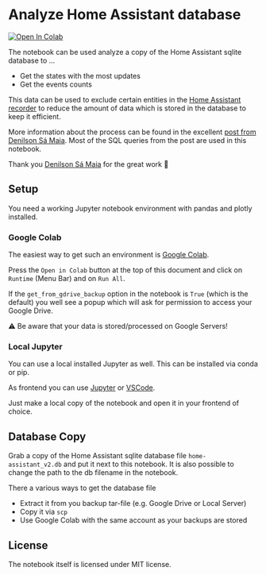 # Analyze Home Assistant database

<a target="_blank" href="https://colab.research.google.com/github/tonka3000/analyze-ha-db/blob/main/check_ha_db.ipynb">
  <img src="https://colab.research.google.com/assets/colab-badge.svg" alt="Open In Colab"/>
</a>

The notebook can be used analyze a copy of the Home Assistant sqlite database to ...

- Get the states with the most updates
- Get the events counts

This data can be used to exclude certain entities in the [Home Assistant recorder](https://www.home-assistant.io/integrations/recorder/#configure-filter) to reduce the amount of data which is stored in the database to keep it efficient.

More information about the process can be found in the excellent [post from Denilson Sá Maia](https://community.home-assistant.io/t/how-to-keep-your-recorder-database-size-under-control/295795).
Most of the SQL queries from the post are used in this notebook.

Thank you [Denilson Sá Maia](https://github.com/denilsonsa) for the great work 🙏

## Setup

You need a working Jupyter notebook environment with pandas and plotly installed.

### Google Colab

The easiest way to get such an environment is [Google Colab](https://colab.research.google.com).

Press the `Open in Colab` button at the top of this document and click on `Runtime` (Menu Bar) and on `Run All`.

If the `get_from_gdrive_backup` option in the notebook is `True` (which is the default) you well see a popup which will ask for permission to access your Google Drive.

:warning: Be aware that your data is stored/processed on Google Servers!

### Local Jupyter

You can use a local installed Jupyter as well. This can be installed via conda or pip.

As frontend you can use [Jupyter](https://jupyter.org) or [VSCode](https://code.visualstudio.com/docs/datascience/jupyter-notebooks).

Just make a local copy of the notebook and open it in your frontend of choice.

## Database Copy

Grab a copy of the Home Assistant sqlite database file `home-assistant_v2.db` and put it next to this notebook.
It is also possible to change the path to the db filename in the notebook.

There a various ways to get the database file

- Extract it from you backup tar-file (e.g. Google Drive or Local Server)
- Copy it via `scp`
- Use Google Colab with the same account as your backups are stored

## License

The notebook itself is licensed under MIT license.

